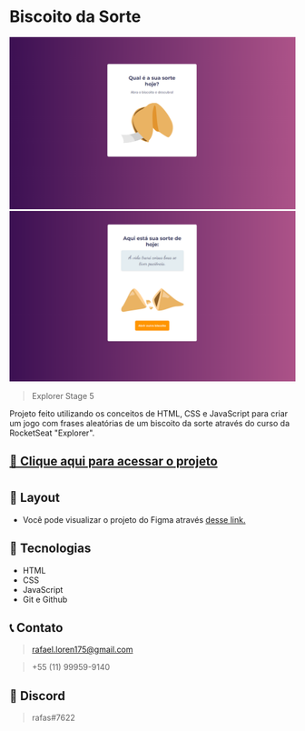 # Biscoito da Sorte
 
![preview](./.github/preview.png)
![preview](./.github/preview2.png)

> Explorer Stage 5

Projeto feito utilizando os conceitos de HTML, CSS e JavaScript para criar um jogo com frases aleatórias de um biscoito da sorte através do curso da RocketSeat "Explorer".

## [🔗 Clique aqui para acessar o projeto](https://loren175.github.io/biscoito-sorte)

#

## 📕 Layout
- Você pode visualizar o projeto do Figma através [desse link.](https://www.figma.com/community/file/1182751789348533739)

## 🚀 Tecnologias

- HTML
- CSS
- JavaScript
- Git e Github

## 📞 Contato

>rafael.loren175@gmail.com

>+55 (11) 99959-9140


## 👾 Discord

>rafas#7622